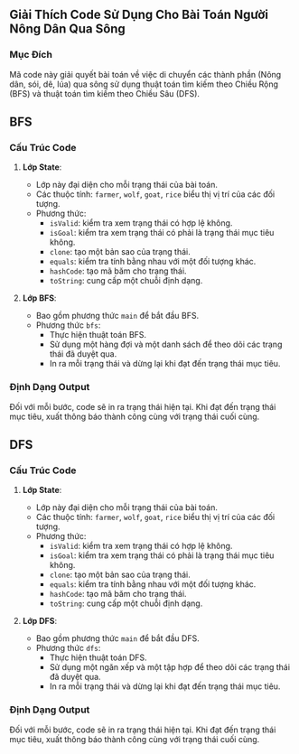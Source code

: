 ## Giải Thích Code Sử Dụng Cho Bài Toán Người Nông Dân Qua Sông
### Mục Đích
Mã code này giải quyết bài toán về việc di chuyển các thành phần (Nông dân, sói, dê, lúa) qua sông sử dụng thuật toán tìm kiếm theo Chiều Rộng (BFS) và thuật toán tìm kiếm theo Chiều Sâu (DFS).

## BFS
### Cấu Trúc Code

1. **Lớp State**:
    - Lớp này đại diện cho mỗi trạng thái của bài toán.
    - Các thuộc tính: `farmer`, `wolf`, `goat`, `rice` biểu thị vị trí của các đối tượng.
    - Phương thức:
        - `isValid`: kiểm tra xem trạng thái có hợp lệ không.
        - `isGoal`: kiểm tra xem trạng thái có phải là trạng thái mục tiêu không.
        - `clone`: tạo một bản sao của trạng thái.
        - `equals`: kiểm tra tính bằng nhau với một đối tượng khác.
        - `hashCode`: tạo mã băm cho trạng thái.
        - `toString`: cung cấp một chuỗi định dạng.

2. **Lớp BFS**:
    - Bao gồm phương thức `main` để bắt đầu BFS.
    - Phương thức `bfs`:
        - Thực hiện thuật toán BFS.
        - Sử dụng một hàng đợi và một danh sách để theo dõi các trạng thái đã duyệt qua.
        - In ra mỗi trạng thái và dừng lại khi đạt đến trạng thái mục tiêu.

### Định Dạng Output

Đối với mỗi bước, code sẽ in ra trạng thái hiện tại. Khi đạt đến trạng thái mục tiêu, xuất thông báo thành công cùng với trạng thái cuối cùng.

## DFS
### Cấu Trúc Code

1. **Lớp State**:
    - Lớp này đại diện cho mỗi trạng thái của bài toán.
    - Các thuộc tính: `farmer`, `wolf`, `goat`, `rice` biểu thị vị trí của các đối tượng.
    - Phương thức:
        - `isValid`: kiểm tra xem trạng thái có hợp lệ không.
        - `isGoal`: kiểm tra xem trạng thái có phải là trạng thái mục tiêu không.
        - `clone`: tạo một bản sao của trạng thái.
        - `equals`: kiểm tra tính bằng nhau với một đối tượng khác.
        - `hashCode`: tạo mã băm cho trạng thái.
        - `toString`: cung cấp một chuỗi định dạng.

2. **Lớp DFS**:
    - Bao gồm phương thức `main` để bắt đầu DFS.
    - Phương thức `dfs`:
        - Thực hiện thuật toán DFS.
        - Sử dụng một ngăn xếp và một tập hợp để theo dõi các trạng thái đã duyệt qua.
        - In ra mỗi trạng thái và dừng lại khi đạt đến trạng thái mục tiêu.

### Định Dạng Output

Đối với mỗi bước, code sẽ in ra trạng thái hiện tại. Khi đạt đến trạng thái mục tiêu, xuất thông báo thành công cùng với trạng thái cuối cùng.
